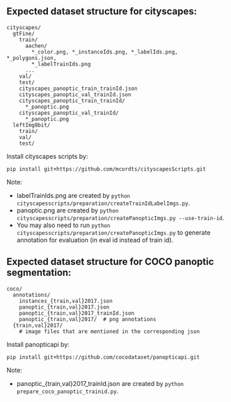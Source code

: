 ## Expected dataset structure for cityscapes:
```
cityscapes/
  gtFine/
    train/
      aachen/
        *_color.png, *_instanceIds.png, *_labelIds.png, *_polygons.json,
        *_labelTrainIds.png
      ...
    val/
    test/
    cityscapes_panoptic_train_trainId.json
    cityscapes_panoptic_val_trainId.json
    cityscapes_panoptic_train_trainId/
      *_panoptic.png
    cityscapes_panoptic_val_trainId/
      *_panoptic.png
  leftImg8bit/
    train/
    val/
    test/
```
Install cityscapes scripts by:
```
pip install git+https://github.com/mcordts/cityscapesScripts.git
```

Note:
- labelTrainIds.png are created by `python cityscapesscripts/preparation/createTrainIdLabelImgs.py`.  
- panoptic.png are created by `python cityscapesscripts/preparation/createPanopticImgs.py --use-train-id`.
- You may also need to run `python cityscapesscripts/preparation/createPanopticImgs.py` to generate annotation for evaluation (in eval id instead of train id).

## Expected dataset structure for COCO panoptic segmentation:

```
coco/
  annotations/
    instances_{train,val}2017.json
    panoptic_{train,val}2017.json
    panoptic_{train,val}2017_trainId.json
    panoptic_{train,val}2017/  # png annotations
  {train,val}2017/
    # image files that are mentioned in the corresponding json
```

Install panopticapi by:
```
pip install git+https://github.com/cocodataset/panopticapi.git
```

Note:
- panoptic_{train,val}2017_trainId.json are created by `python prepare_coco_panoptic_trainid.py`.  
